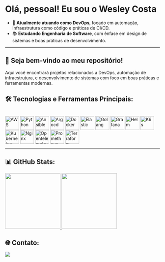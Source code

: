 # Olá, pessoal! Eu sou o Wesley Costa

- 🔧 **Atualmente atuando como DevOps**, focado em automação, infraestrutura como código e práticas de CI/CD.
- 📚 **Estudando Engenharia de Software**, com ênfase em design de sistemas e boas práticas de desenvolvimento.

---

## 🎉 Seja bem-vindo ao meu repositório!

Aqui você encontrará projetos relacionados a DevOps, automação de infraestrutura, e desenvolvimento de sistemas com foco em boas práticas e ferramentas modernas.

## 🛠️ Tecnologias e Ferramentas Principais:

<div style="display: inline_block"><br>
  <img align="center" alt="AWS" height="45" src="https://cdn.jsdelivr.net/gh/devicons/devicon/icons/amazonwebservices/amazonwebservices-original-wordmark.svg"/>
  <img align="center" alt="Python" height="45" src="https://cdn.jsdelivr.net/gh/devicons/devicon/icons/python/python-original.svg"/>
  <img align="center" alt="Ansible" height="45" src="https://cdn.jsdelivr.net/gh/devicons/devicon/icons/ansible/ansible-original-wordmark.svg"/>
  <img align="center" alt="Argocd" height="45" src="https://cdn.jsdelivr.net/gh/devicons/devicon/icons/argocd/argocd-original.svg"/>
  <img align="center" alt="Docker" height="45" src="https://cdn.jsdelivr.net/gh/devicons/devicon/icons/docker/docker-original-wordmark.svg"/>
  <img align="center" alt="Elastic" height="45" src="https://cdn.jsdelivr.net/gh/devicons/devicon/icons/elasticsearch/elasticsearch-original.svg"/>
  <img align="center" alt="Golang" height="45" src="https://cdn.jsdelivr.net/gh/devicons/devicon/icons/go/go-original.svg"/>
  <img align="center" alt="Grafana" height="45" src="https://cdn.jsdelivr.net/gh/devicons/devicon/icons/grafana/grafana-original.svg"/>
  <img align="center" alt="Helm" height="45" src="https://cdn.jsdelivr.net/gh/devicons/devicon/icons/helm/helm-original.svg"/>
  <img align="center" alt="K6s" height="45" src="https://cdn.jsdelivr.net/gh/devicons/devicon/icons/k6/k6-original.svg"/>
  <img align="center" alt="Kubernetes" height="45" src="https://cdn.jsdelivr.net/gh/devicons/devicon/icons/kubernetes/kubernetes-original.svg"/>
  <img align="center" alt="Nginx" height="45" src="https://cdn.jsdelivr.net/gh/devicons/devicon/icons/nginx/nginx-original.svg"/>
  <img align="center" alt="Opentelemetry" height="45" src="https://cdn.jsdelivr.net/gh/devicons/devicon/icons/opentelemetry/opentelemetry-original.svg"/>
  <img align="center" alt="Prometheus" height="45" src="https://cdn.jsdelivr.net/gh/devicons/devicon/icons/prometheus/prometheus-original.svg"/>
  <img align="center" alt="Terraform" height="45" src="https://cdn.jsdelivr.net/gh/devicons/devicon/icons/terraform/terraform-original.svg"/>
</div>

---
## 📊 GitHub Stats:

<div>
  <a href="https://github.com/FWesleyCosta">
    <img height="180em" src="https://github-readme-stats.vercel.app/api?username=FWesleyCosta&show_icons=true&bg_color=00000000"/>
    <img height="180em" src="https://github-readme-stats.vercel.app/api/top-langs/?username=FWesleyCosta&layout=compact&langs_count=7&bg_color=00000000"/>
  </a>
</div>


## 🌐 Contato:

<div>
  <a href="https://www.linkedin.com/in/fwesley-devops/" target="_blank"><img src="https://img.shields.io/badge/LinkedIn-0077B5?style=for-the-badge&logo=linkedin&logoColor=white" target="_blank"></a>
</div>
